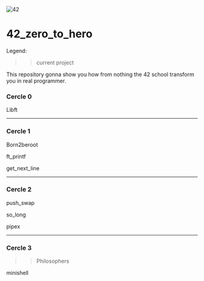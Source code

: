 ![42](https://github.com/user-attachments/assets/a7c38090-93a5-4308-bf5f-73dd24c31bcc)

# 42_zero_to_hero

Legend:
>> current project


This repository gonna show you how from nothing the 42 school transform you in real programmer.

### Cercle 0

Libft

---

### Cercle 1

Born2beroot

ft_printf

get_next_line

---

### Cercle 2

push_swap

so_long

pipex

---

### Cercle 3

>> Philosophers

minishell

